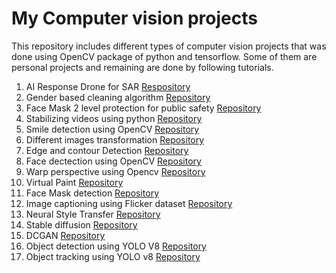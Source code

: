 # My Computer vision projects

This repository includes different types of computer vision projects that was done using OpenCV package of python and tensorflow. Some of them are personal projects and remaining are done by following tutorials.
1) AI Response Drone for SAR
  [Respository](https://github.com/nelson123-lab/AI-response-drone-for-SAR.git)
2) Gender based cleaning algorithm
  [Repository](https://github.com/nelson123-lab/Gender_based_cleaning_algorithm.git)
3) Face Mask 2 level protection for public safety
  [Repository](https://github.com/nelson123-lab/Face-mask-2-level-protection-for-public-safety.git)
4) Stabilizing videos using python
  [Repository](https://github.com/nelson123-lab/Stabilizing_videos_using_deep_learning_python.git)
6) Smile detection using OpenCV
  [Repository](https://github.com/nelson123-lab/Smile-detection-using-OpenCV.git)
8) Different images transformation
  [Repository](https://github.com/nelson123-lab/Different-Image-transformations-using-opencv.git)
9) Edge and contour Detection
  [Repository](https://github.com/nelson123-lab/Edge-and-Contour-Detection.git)
10) Face dectection using OpenCV
  [Repository](https://github.com/nelson123-lab/Face-recognition-using-python)
11) Warp perspective using Opencv
  [Repository](https://github.com/nelson123-lab/warp_perspective)
12) Virtual Paint
  [Repository](https://github.com/nelson123-lab/Virtual_paint)
13) Face Mask detection
  [Repository](https://github.com/nelson123-lab/Face-Mask-detection---3)
14) Image captioning using Flicker dataset
  [Repository](https://github.com/nelson123-lab/Image-Captioning-using-Flicker_dataset)
15) Neural Style Transfer
  [Repository](https://github.com/nelson123-lab/Neural-style-transfer-)
16) Stable diffusion
  [Repository](https://github.com/nelson123-lab/Stable-diffusion-implementation-)
17) DCGAN
  [Repository](https://github.com/nelson123-lab/DCGAN_Neural_Network)
18) Object detection using YOLO V8
  [Repository](https://github.com/nelson123-lab/Object-detection-using-YOLO-v8/settings)
19) Object tracking using YOLO v8
  [Repository](https://github.com/nelson123-lab/YOLOv8_Segmentation_DeepSORT_Object_Tracking)

